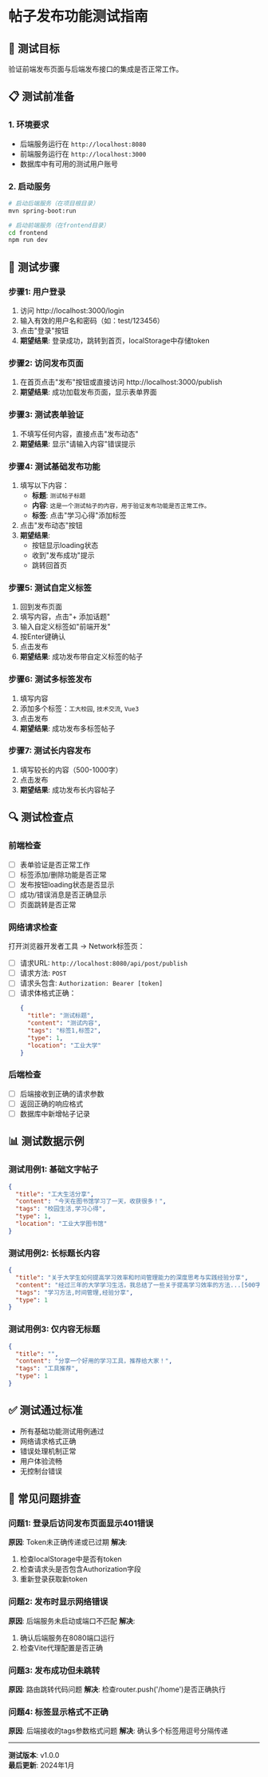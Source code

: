 # 帖子发布功能测试指南

## 🎯 测试目标

验证前端发布页面与后端发布接口的集成是否正常工作。

## 📋 测试前准备

### 1. 环境要求
- 后端服务运行在 `http://localhost:8080`
- 前端服务运行在 `http://localhost:3000`
- 数据库中有可用的测试用户账号

### 2. 启动服务
```bash
# 启动后端服务（在项目根目录）
mvn spring-boot:run

# 启动前端服务（在frontend目录）
cd frontend
npm run dev
```

## 🧪 测试步骤

### 步骤1: 用户登录
1. 访问 http://localhost:3000/login
2. 输入有效的用户名和密码（如：test/123456）
3. 点击"登录"按钮
4. **期望结果**: 登录成功，跳转到首页，localStorage中存储token

### 步骤2: 访问发布页面
1. 在首页点击"发布"按钮或直接访问 http://localhost:3000/publish
2. **期望结果**: 成功加载发布页面，显示表单界面

### 步骤3: 测试表单验证
1. 不填写任何内容，直接点击"发布动态"
2. **期望结果**: 显示"请输入内容"错误提示

### 步骤4: 测试基础发布功能
1. 填写以下内容：
   - **标题**: `测试帖子标题`
   - **内容**: `这是一个测试帖子的内容，用于验证发布功能是否正常工作。`
   - **标签**: 点击"学习心得"添加标签
2. 点击"发布动态"按钮
3. **期望结果**: 
   - 按钮显示loading状态
   - 收到"发布成功"提示
   - 跳转回首页

### 步骤5: 测试自定义标签
1. 回到发布页面
2. 填写内容，点击"+ 添加话题"
3. 输入自定义标签如"前端开发"
4. 按Enter键确认
5. 点击发布
6. **期望结果**: 成功发布带自定义标签的帖子

### 步骤6: 测试多标签发布
1. 填写内容
2. 添加多个标签：`工大校园`, `技术交流`, `Vue3`
3. 点击发布
4. **期望结果**: 成功发布多标签帖子

### 步骤7: 测试长内容发布
1. 填写较长的内容（500-1000字）
2. 点击发布
3. **期望结果**: 成功发布长内容帖子

## 🔍 测试检查点

### 前端检查
- [ ] 表单验证是否正常工作
- [ ] 标签添加/删除功能是否正常
- [ ] 发布按钮loading状态是否显示
- [ ] 成功/错误消息是否正确显示
- [ ] 页面跳转是否正常

### 网络请求检查
打开浏览器开发者工具 -> Network标签页：
- [ ] 请求URL: `http://localhost:8080/api/post/publish`
- [ ] 请求方法: `POST`
- [ ] 请求头包含: `Authorization: Bearer [token]`
- [ ] 请求体格式正确：
  ```json
  {
    "title": "测试标题",
    "content": "测试内容",
    "tags": "标签1,标签2",
    "type": 1,
    "location": "工业大学"
  }
  ```

### 后端检查
- [ ] 后端接收到正确的请求参数
- [ ] 返回正确的响应格式
- [ ] 数据库中新增帖子记录

## 📊 测试数据示例

### 测试用例1: 基础文字帖子
```json
{
  "title": "工大生活分享",
  "content": "今天在图书馆学习了一天，收获很多！",
  "tags": "校园生活,学习心得",
  "type": 1,
  "location": "工业大学图书馆"
}
```

### 测试用例2: 长标题长内容
```json
{
  "title": "关于大学生如何提高学习效率和时间管理能力的深度思考与实践经验分享",
  "content": "经过三年的大学学习生活，我总结了一些关于提高学习效率的方法...[500字内容]",
  "tags": "学习方法,时间管理,经验分享",
  "type": 1
}
```

### 测试用例3: 仅内容无标题
```json
{
  "title": "",
  "content": "分享一个好用的学习工具，推荐给大家！",
  "tags": "工具推荐",
  "type": 1
}
```

## ✅ 测试通过标准

- 所有基础功能测试用例通过
- 网络请求格式正确
- 错误处理机制正常
- 用户体验流畅
- 无控制台错误

## 🐛 常见问题排查

### 问题1: 登录后访问发布页面显示401错误
**原因**: Token未正确传递或已过期
**解决**: 
1. 检查localStorage中是否有token
2. 检查请求头是否包含Authorization字段
3. 重新登录获取新token

### 问题2: 发布时显示网络错误
**原因**: 后端服务未启动或端口不匹配
**解决**:
1. 确认后端服务在8080端口运行
2. 检查Vite代理配置是否正确

### 问题3: 发布成功但未跳转
**原因**: 路由跳转代码问题
**解决**: 检查router.push('/home')是否正确执行

### 问题4: 标签显示格式不正确
**原因**: 后端接收的tags参数格式问题
**解决**: 确认多个标签用逗号分隔传递

---

**测试版本**: v1.0.0  
**最后更新**: 2024年1月 